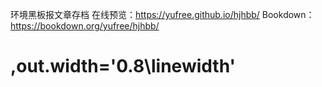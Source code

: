 环境黑板报文章存档
在线预览：https://yufree.github.io/hjhbb/
Bookdown：https://bookdown.org/yufree/hjhbb/
# ,out.width='0.8\\linewidth'